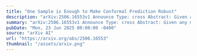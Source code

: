 ```yaml
---
title: "One Sample is Enough to Make Conformal Prediction Robust"
description: "arXiv:2506.16553v1 Announce Type: cross Abstract: Given any model, conformal prediction (CP) returns prediction sets guaranteed to include the true label with high adjustable probability. Robust CP (RCP) extends this to inputs with worst-case noise. A well-established approach is to use randomized smoothing for RCP since it is applicable to any black-box model and provides smaller sets compared to deterministic methods. However, current smoothing-based RCP requires many model forward passes per each input which is computationally expensive. We show that conformal prediction attains some robustness even with a forward pass on a single randomly perturbed input. Using any binary certificate we propose a single sample robust CP (RCP1). Our approach returns robust sets with smaller average set size compared to SOTA methods which use many (e.g. around 100) passes per input. Our key insight is to certify the conformal prediction procedure itself rather than individual scores. Our approach is agnostic to the setup (classification and regression). We further extend our approach to smoothing-based robust conformal risk control."
summary: "arXiv:2506.16553v1 Announce Type: cross Abstract: Given any model, conformal prediction (CP) returns prediction sets guaranteed to include the true label with high adjustable probability. Robust CP (RCP) extends this to inputs with worst-case noise. A well-established approach is to use randomized smoothing for RCP since it is applicable to any black-box model and provides smaller sets compared to deterministic methods. However, current smoothing-based RCP requires many model forward passes per each input which is computationally expensive. We show that conformal prediction attains some robustness even with a forward pass on a single randomly perturbed input. Using any binary certificate we propose a single sample robust CP (RCP1). Our approach returns robust sets with smaller average set size compared to SOTA methods which use many (e.g. around 100) passes per input. Our key insight is to certify the conformal prediction procedure itself rather than individual scores. Our approach is agnostic to the setup (classification and regression). We further extend our approach to smoothing-based robust conformal risk control."
pubDate: "Mon, 23 Jun 2025 00:00:00 -0400"
source: "arXiv AI"
url: "https://arxiv.org/abs/2506.16553"
thumbnail: "/assets/arxiv.png"
---
```



